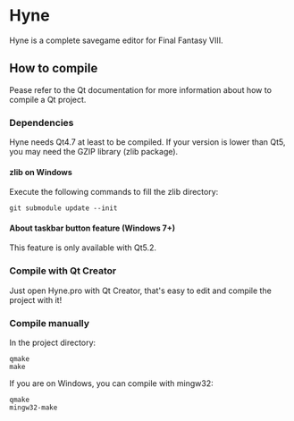 Hyne
====

Hyne is a complete savegame editor for Final Fantasy VIII.

## How to compile

Pease refer to the Qt documentation for more information about
how to compile a Qt project.

### Dependencies

Hyne needs Qt4.7 at least to be compiled. If your
version is lower than Qt5, you may need the GZIP library
(zlib package).

#### zlib on Windows

Execute the following commands to fill the zlib directory:

    git submodule update --init

#### About taskbar button feature (Windows 7+)

This feature is only available with Qt5.2.

### Compile with Qt Creator

Just open Hyne.pro with Qt Creator, that's easy to edit
and compile the project with it!

### Compile manually

In the project directory:

    qmake
    make

If you are on Windows, you can compile with mingw32:

    qmake
    mingw32-make

